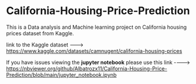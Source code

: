 # California-Housing-Price-Prediction
This is a Data analysis and Machine learning project on California housing prices dataset from Kaggle.

link to the Kaggle dataset --->  https://www.kaggle.com/datasets/camnugent/california-housing-prices

If you have issues viewing the **jupyter notebook** please use this link ----> https://nbviewer.org/github/Albatrozx11/California-Housing-Price-Prediction/blob/main/jupyter_notebook.ipynb
